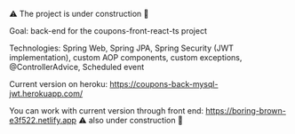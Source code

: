 ⚠️ The project is under construction 👷

Goal: back-end for the coupons-front-react-ts project

Technologies: Spring Web, Spring JPA, Spring Security (JWT implementation), custom AOP components, custom exceptions, @ControllerAdvice, Scheduled event

Current version on heroku: https://coupons-back-mysql-jwt.herokuapp.com/

You can work with current version through front end: https://boring-brown-e3f522.netlify.app ⚠️ also under construction 👷
